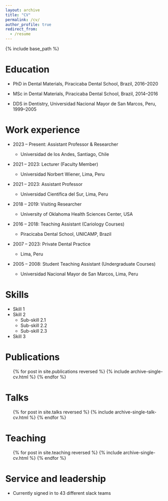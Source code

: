 ```yaml
---
layout: archive
title: "CV"
permalink: /cv/
author_profile: true
redirect_from:
  - /resume
---
```


{% include base_path %}

Education
======
* PhD in Dental Materials, Piracicaba Dental School, Brazil, 2016–2020

* MSc in Dental Materials, Piracicaba Dental School, Brazil, 2014–2016

* DDS in Dentistry, Universidad Nacional Mayor de San Marcos, Peru, 1999–2005

Work experience
======
* 2023 – Present: Assistant Professor & Researcher  
  * Universidad de los Andes, Santiago, Chile  

* 2021 – 2023: Lecturer (Faculty Member)  
  * Universidad Norbert Wiener, Lima, Peru  

* 2021 – 2023: Assistant Professor 
  * Universidad Científica del Sur, Lima, Peru  

* 2018 – 2019: Visiting Researcher  
  * University of Oklahoma Health Sciences Center, USA  

* 2016 – 2018: Teaching Assistant (Cariology Courses)  
  * Piracicaba Dental School, UNICAMP, Brazil  

* 2007 – 2023: Private Dental Practice  
  * Lima, Peru  

* 2005 – 2008: Student Teaching Assistant (Undergraduate Courses)  
  * Universidad Nacional Mayor de San Marcos, Lima, Peru  
 
  
Skills
======
* Skill 1
* Skill 2
  * Sub-skill 2.1
  * Sub-skill 2.2
  * Sub-skill 2.3
* Skill 3

Publications
======
  <ul>{% for post in site.publications reversed %}
    {% include archive-single-cv.html %}
  {% endfor %}</ul>
  
Talks
======
  <ul>{% for post in site.talks reversed %}
    {% include archive-single-talk-cv.html  %}
  {% endfor %}</ul>
  
Teaching
======
  <ul>{% for post in site.teaching reversed %}
    {% include archive-single-cv.html %}
  {% endfor %}</ul>
  
Service and leadership
======
* Currently signed in to 43 different slack teams
